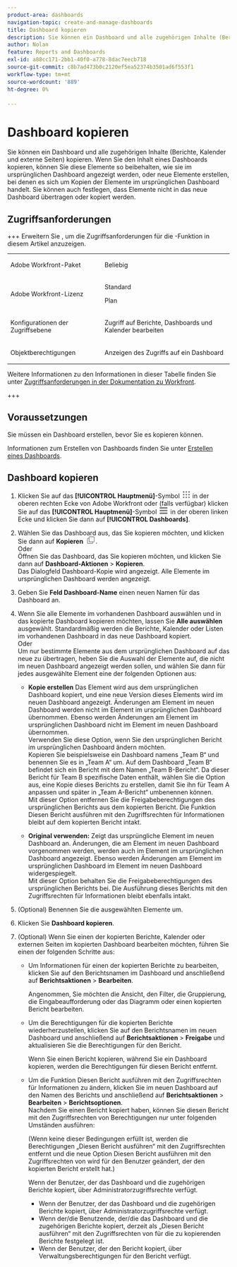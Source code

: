 ```yaml
---
product-area: dashboards
navigation-topic: create-and-manage-dashboards
title: Dashboard kopieren
description: Sie können ein Dashboard und alle zugehörigen Inhalte (Berichte, Kalender und externe Seiten) kopieren. Wenn Sie den Inhalt eines Dashboards kopieren, können Sie diese Elemente so beibehalten, wie sie im ursprünglichen Dashboard angezeigt werden, oder neue Elemente erstellen, bei denen es sich um Kopien der Elemente im ursprünglichen Dashboard handelt. Sie können auch festlegen, dass Elemente nicht in das neue Dashboard übertragen oder kopiert werden.
author: Nolan
feature: Reports and Dashboards
exl-id: a88cc171-2bb1-40f0-a778-8dac7eecb718
source-git-commit: c8b7ad473b0c2120ef5ea52374b3501ad6f553f1
workflow-type: tm+mt
source-wordcount: '889'
ht-degree: 0%

---
```


# Dashboard kopieren

<!-- Audited: 1/2025 -->

Sie können ein Dashboard und alle zugehörigen Inhalte (Berichte, Kalender und externe Seiten) kopieren. Wenn Sie den Inhalt eines Dashboards kopieren, können Sie diese Elemente so beibehalten, wie sie im ursprünglichen Dashboard angezeigt werden, oder neue Elemente erstellen, bei denen es sich um Kopien der Elemente im ursprünglichen Dashboard handelt. Sie können auch festlegen, dass Elemente nicht in das neue Dashboard übertragen oder kopiert werden.

## Zugriffsanforderungen

+++ Erweitern Sie , um die Zugriffsanforderungen für die -Funktion in diesem Artikel anzuzeigen. 

<table style="table-layout:auto"> 
 <col> 
 <col> 
 <tbody> 
  <tr> 
   <td role="rowheader">Adobe Workfront-Paket</td> 
   <td> <p>Beliebig</p> </td> 
  </tr> 
  <tr> 
   <td role="rowheader">Adobe Workfront-Lizenz</td> 
   <td> 
      <p>Standard</p>
      <p>Plan</p>
   </td> 
  </tr> 
  <tr> 
   <td role="rowheader">Konfigurationen der Zugriffsebene</td> 
   <td> <p>Zugriff auf Berichte, Dashboards und Kalender bearbeiten</p></td> 
  </tr>  
  <tr> 
   <td role="rowheader">Objektberechtigungen</td> 
   <td> <p>Anzeigen des Zugriffs auf ein Dashboard</p></td> 
  </tr> 
 </tbody> 
</table>

Weitere Informationen zu den Informationen in dieser Tabelle finden Sie unter [Zugriffsanforderungen in der Dokumentation zu Workfront](/help/quicksilver/administration-and-setup/add-users/access-levels-and-object-permissions/access-level-requirements-in-documentation.md).

+++

## Voraussetzungen

Sie müssen ein Dashboard erstellen, bevor Sie es kopieren können.

Informationen zum Erstellen von Dashboards finden Sie unter [Erstellen eines Dashboards](../../../reports-and-dashboards/dashboards/creating-and-managing-dashboards/create-dashboard.md).

## Dashboard kopieren

1. Klicken Sie auf das **[!UICONTROL Hauptmenü]**-Symbol ![Hauptmenü](/help/_includes/assets/main-menu-icon.png) in der oberen rechten Ecke von Adobe Workfront oder (falls verfügbar) klicken Sie auf das **[!UICONTROL Hauptmenü]**-Symbol ![Hauptmenü](/help/_includes/assets/main-menu-icon-left-nav.png) in der oberen linken Ecke und klicken Sie dann auf **[!UICONTROL Dashboards]**.

1. Wählen Sie das Dashboard aus, das Sie kopieren möchten, und klicken Sie dann auf **Kopieren** ![Symbol „Kopieren](assets/copy-icon.png).\
   Oder\
   Öffnen Sie das Dashboard, das Sie kopieren möchten, und klicken Sie dann auf **Dashboard-Aktionen** > **Kopieren**.\
   Das Dialogfeld Dashboard-Kopie wird angezeigt. Alle Elemente im ursprünglichen Dashboard werden angezeigt.

1. Geben Sie **Feld Dashboard-Name** einen neuen Namen für das Dashboard an.
1. Wenn Sie alle Elemente im vorhandenen Dashboard auswählen und in das kopierte Dashboard kopieren möchten, lassen Sie **Alle auswählen** ausgewählt. Standardmäßig werden die Berichte, Kalender oder Listen im vorhandenen Dashboard in das neue Dashboard kopiert.\
   Oder\
   Um nur bestimmte Elemente aus dem ursprünglichen Dashboard auf das neue zu übertragen, heben Sie die Auswahl der Elemente auf, die nicht im neuen Dashboard angezeigt werden sollen, und wählen Sie dann für jedes ausgewählte Element eine der folgenden Optionen aus:

   * **Kopie erstellen** Das Element wird aus dem ursprünglichen Dashboard kopiert, und eine neue Version dieses Elements wird im neuen Dashboard angezeigt. Änderungen am Element im neuen Dashboard werden nicht im Element im ursprünglichen Dashboard übernommen. Ebenso werden Änderungen am Element im ursprünglichen Dashboard nicht im Element im neuen Dashboard übernommen.\
     Verwenden Sie diese Option, wenn Sie den ursprünglichen Bericht im ursprünglichen Dashboard ändern möchten.\
     Kopieren Sie beispielsweise ein Dashboard namens „Team B“ und benennen Sie es in „Team A“ um. Auf dem Dashboard „Team B“ befindet sich ein Bericht mit dem Namen „Team B-Bericht“. Da dieser Bericht für Team B spezifische Daten enthält, wählen Sie die Option aus, eine Kopie dieses Berichts zu erstellen, damit Sie ihn für Team A anpassen und später in „Team A-Bericht“ umbenennen können.\
     Mit dieser Option entfernen Sie die Freigabeberechtigungen des ursprünglichen Berichts aus dem kopierten Bericht. Die Funktion Diesen Bericht ausführen mit den Zugriffsrechten für Informationen bleibt auf dem kopierten Bericht intakt.

   * **Original verwenden:** Zeigt das ursprüngliche Element im neuen Dashboard an. Änderungen, die am Element im neuen Dashboard vorgenommen werden, werden auch im Element im ursprünglichen Dashboard angezeigt. Ebenso werden Änderungen am Element im ursprünglichen Dashboard im Element im neuen Dashboard widergespiegelt.\
     Mit dieser Option behalten Sie die Freigabeberechtigungen des ursprünglichen Berichts bei. Die Ausführung dieses Berichts mit den Zugriffsrechten für Informationen bleibt ebenfalls intakt.

1. (Optional) Benennen Sie die ausgewählten Elemente um.
1. Klicken Sie **Dashboard kopieren**.
1. (Optional) Wenn Sie einen der kopierten Berichte, Kalender oder externen Seiten im kopierten Dashboard bearbeiten möchten, führen Sie einen der folgenden Schritte aus:

   * Um Informationen für einen der kopierten Berichte zu bearbeiten, klicken Sie auf den Berichtsnamen im Dashboard und anschließend auf **Berichtsaktionen** > **Bearbeiten**.

     Angenommen, Sie möchten die Ansicht, den Filter, die Gruppierung, die Eingabeaufforderung oder das Diagramm oder einen kopierten Bericht bearbeiten.

   * Um die Berechtigungen für die kopierten Berichte wiederherzustellen, klicken Sie auf den Berichtsnamen im neuen Dashboard und anschließend auf **Berichtsaktionen** > **Freigabe** und aktualisieren Sie die Berechtigungen für den Bericht.

     Wenn Sie einen Bericht kopieren, während Sie ein Dashboard kopieren, werden die Berechtigungen für diesen Bericht entfernt.

   * Um die Funktion Diesen Bericht ausführen mit den Zugriffsrechten für Informationen zu ändern, klicken Sie im neuen Dashboard auf den Namen des Berichts und anschließend auf **Berichtsaktionen** > **Bearbeiten** > **Berichtsoptionen**.\
     Nachdem Sie einen Bericht kopiert haben, können Sie diesen Bericht mit den Zugriffsrechten von Berechtigungen nur unter folgenden Umständen ausführen:

     (Wenn keine dieser Bedingungen erfüllt ist, werden die Berechtigungen „Diesen Bericht ausführen“ mit den Zugriffsrechten entfernt und die neue Option Diesen Bericht ausführen mit den Zugriffsrechten von wird für den Benutzer geändert, der den kopierten Bericht erstellt hat.)

     Wenn der Benutzer, der das Dashboard und die zugehörigen Berichte kopiert, über Administratorzugriffsrechte verfügt.

      * Wenn der Benutzer, der das Dashboard und die zugehörigen Berichte kopiert, über Administratorzugriffsrechte verfügt.
      * Wenn der/die Benutzende, der/die das Dashboard und die zugehörigen Berichte kopiert, derzeit als „Diesen Bericht ausführen“ mit den Zugriffsrechten von für die zu kopierenden Berichte festgelegt ist.
      * Wenn der Benutzer, der den Bericht kopiert, über Verwaltungsberechtigungen für den Bericht verfügt.
